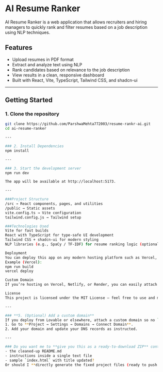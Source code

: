 # AI Resume Ranker

AI Resume Ranker is a web application that allows recruiters and hiring managers to quickly rank and filter resumes based on a job description using NLP techniques.

## Features

- Upload resumes in PDF format
- Extract and analyze text using NLP
- Rank candidates based on relevance to the job description
- View results in a clean, responsive dashboard
- Built with React, Vite, TypeScript, Tailwind CSS, and shadcn-ui

---

## Getting Started

### 1. Clone the repository
```sh
git clone https://github.com/ParshwaMehta772003/resume-rankr-ai.git
cd ai-resume-ranker

---

### 2. Install Dependencies
npm install

---

### 3. Start the development server
npm run dev

The app will be available at http://localhost:5173.

---

###Project Structure
/src → React components, pages, and utilities
/public → Static assets
vite.config.ts → Vite configuration
tailwind.config.js → Tailwind setup

###Technologies Used
Vite for fast builds
React with TypeScript for type-safe UI development
Tailwind CSS + shadcn-ui for modern styling
NLP libraries (e.g., SpaCy / TF-IDF) for resume ranking logic (optional backend integration)

Deployment
You can deploy this app on any modern hosting platform such as Vercel, Netlify, or Render.
Example (Vercel):
npm run build
vercel deploy

Custom Domain
If you’re hosting on Vercel, Netlify, or Render, you can easily attach a custom domain by following the platform’s instructions.

License
This project is licensed under the MIT License — feel free to use and modify it for your own purposes.

---

### **5. (Optional) Add a custom domain**
If you deploy from Lovable or elsewhere, attach a custom domain so no `.lovable.app` URL appears:  
1. Go to **Project → Settings → Domains → Connect Domain**.  
2. Add your domain and update your DNS records as instructed.  

---

### Do you want me to **give you this as a ready-to-download ZIP** containing:  
- the cleaned-up README.md  
- instructions inside a single text file  
- sample `index.html` with title updated?  
Or should I **directly generate the fixed project files (ready to push to GitHub)?**
